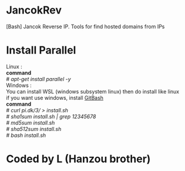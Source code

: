 # JancokRev
[Bash] Jancok Reverse IP. Tools for find hosted domains from IPs
# Install Parallel
Linux : <br>
<b>command</b> <br># <i>apt-get install parallel -y</i><br>
Windows : <br>
You can install WSL (windows subsystem linux) then do install like linux<br>if you want use windows, install <a href="https://git-scm.com/download/win">GitBash</a><br>
<b>command</b> <br># <i>curl pi.dk/3/ > install.sh <br># sha1sum install.sh | grep 12345678 <br># md5sum install.sh <br># sha512sum install.sh <br># bash install.sh</i><br>
# Coded by L (Hanzou brother)
